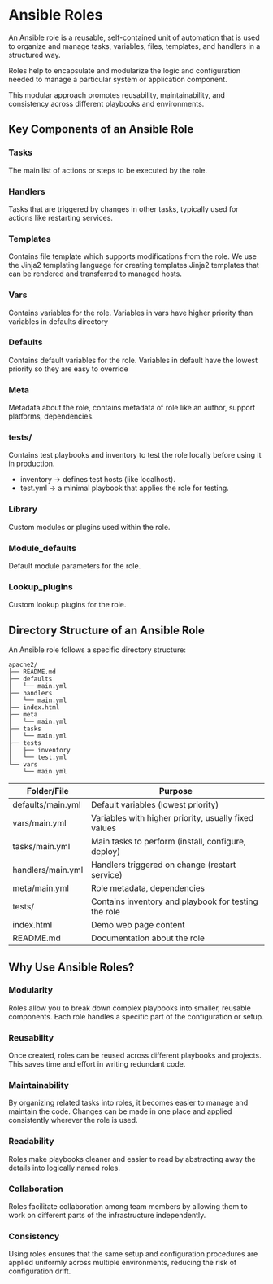 # Ansible Roles

An Ansible role is a reusable, self-contained unit of automation that is used to 
organize and manage tasks, variables, files, templates, and handlers in a structured way. 

Roles help to encapsulate and modularize the logic and configuration needed to manage 
a particular system or application component. 

This modular approach promotes reusability, maintainability, and consistency across different 
playbooks and environments.

## Key Components of an Ansible Role

### Tasks
The main list of actions or steps to be executed by the role. 

### Handlers
Tasks that are triggered by changes in other tasks, typically used for actions like restarting services.

### Templates
Contains file template which supports modifications from the role. We use the Jinja2 templating language for creating templates.Jinja2 templates that can be rendered and transferred to managed hosts.

### Vars
Contains variables for the role. Variables in vars have higher priority than variables in defaults directory

### Defaults
Contains default variables for the role. Variables in default have the lowest priority so they are easy to override

### Meta
Metadata about the role, contains metadata of role like an author, support platforms, dependencies.

### tests/
Contains test playbooks and inventory to test the role locally before using it in production.
-  inventory → defines test hosts (like localhost).
-  test.yml → a minimal playbook that applies the role for testing.

### Library
Custom modules or plugins used within the role.

### Module_defaults
Default module parameters for the role.

### Lookup_plugins
Custom lookup plugins for the role.

## Directory Structure of an Ansible Role

An Ansible role follows a specific directory structure:

```
apache2/
├── README.md
├── defaults
│   └── main.yml
├── handlers
│   └── main.yml
├── index.html
├── meta
│   └── main.yml
├── tasks
│   └── main.yml
├── tests
│   ├── inventory
│   └── test.yml
└── vars
    └── main.yml
```
| Folder/File       | Purpose                                              |
| ----------------- | ---------------------------------------------------- |
| defaults/main.yml | Default variables (lowest priority)                  |
| vars/main.yml     | Variables with higher priority, usually fixed values |
| tasks/main.yml    | Main tasks to perform (install, configure, deploy)   |
| handlers/main.yml | Handlers triggered on change (restart service)       |
| meta/main.yml     | Role metadata, dependencies                          |
| tests/            | Contains inventory and playbook for testing the role |
| index.html        | Demo web page content                                |
| README.md         | Documentation about the role                         |

## Why Use Ansible Roles?

### Modularity
Roles allow you to break down complex playbooks into smaller, reusable components. 
Each role handles a specific part of the configuration or setup.

### Reusability
Once created, roles can be reused across different playbooks and projects. This saves time 
and effort in writing redundant code.

### Maintainability
By organizing related tasks into roles, it becomes easier to manage and maintain the code. 
Changes can be made in one place and applied consistently wherever the role is used.

### Readability
Roles make playbooks cleaner and easier to read by abstracting away the details into logically
named roles.

### Collaboration
Roles facilitate collaboration among team members by allowing them to work on different parts
of the infrastructure independently.

### Consistency
Using roles ensures that the same setup and configuration procedures are applied uniformly across
multiple environments, reducing the risk of configuration drift.

